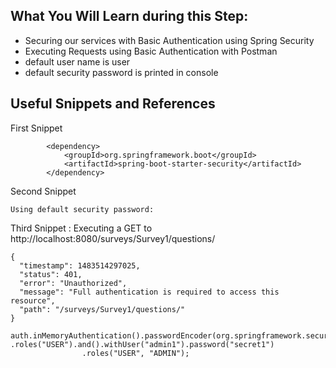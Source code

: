 ## What You Will Learn during this Step:
- Securing our services with Basic Authentication using Spring Security
- Executing Requests using Basic Authentication with Postman
 - default user name is user
 - default security password is printed in console

## Useful Snippets and References
First Snippet
```
        <dependency>
            <groupId>org.springframework.boot</groupId>
            <artifactId>spring-boot-starter-security</artifactId>
        </dependency>
```

Second Snippet
```
Using default security password:
```

Third Snippet : Executing a GET to http://localhost:8080/surveys/Survey1/questions/
```
{
  "timestamp": 1483514297025,
  "status": 401,
  "error": "Unauthorized",
  "message": "Full authentication is required to access this resource",
  "path": "/surveys/Survey1/questions/"
}
```
    auth.inMemoryAuthentication().passwordEncoder(org.springframework.security.crypto.password.NoOpPasswordEncoder.getInstance()).withUser("user1").password("secret1")			.roles("USER").and().withUser("admin1").password("secret1")
    				.roles("USER", "ADMIN");
